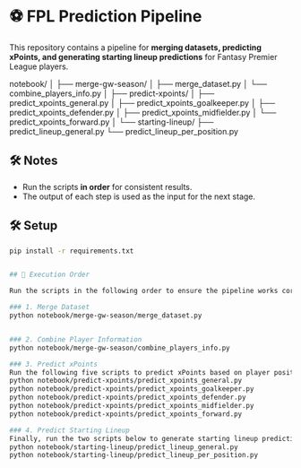 # ⚽ FPL Prediction Pipeline

This repository contains a pipeline for **merging datasets, predicting xPoints, and generating starting lineup predictions** for Fantasy Premier League players.

notebook/
│
├── merge-gw-season/
│   ├── merge_dataset.py
│   └── combine_players_info.py
│
├── predict-xpoints/
│   ├── predict_xpoints_general.py
│   ├── predict_xpoints_goalkeeper.py
│   ├── predict_xpoints_defender.py
│   ├── predict_xpoints_midfielder.py
│   └── predict_xpoints_forward.py
│
└── starting-lineup/
    ├── predict_lineup_general.py
    └── predict_lineup_per_position.py


## 🛠️ Notes

- Run the scripts **in order** for consistent results.
- The output of each step is used as the input for the next stage.

## 🛠️ Setup
```bash
pip install -r requirements.txt


## 🚀 Execution Order

Run the scripts in the following order to ensure the pipeline works correctly:

### 1. Merge Dataset
python notebook/merge-gw-season/merge_dataset.py


### 2. Combine Player Information
python notebook/merge-gw-season/combine_players_info.py

### 3. Predict xPoints
Run the following five scripts to predict xPoints based on player positions:
python notebook/predict-xpoints/predict_xpoints_general.py
python notebook/predict-xpoints/predict_xpoints_goalkeeper.py
python notebook/predict-xpoints/predict_xpoints_defender.py
python notebook/predict-xpoints/predict_xpoints_midfielder.py
python notebook/predict-xpoints/predict_xpoints_forward.py

### 4. Predict Starting Lineup
Finally, run the two scripts below to generate starting lineup predictions:
python notebook/starting-lineup/predict_lineup_general.py
python notebook/starting-lineup/predict_lineup_per_position.py

